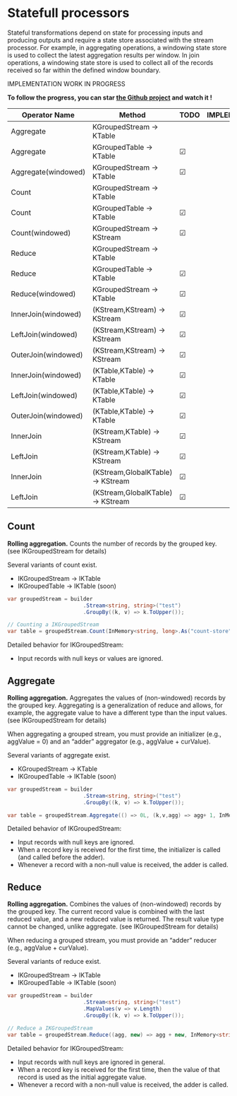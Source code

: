 # Statefull processors

Stateful transformations depend on state for processing inputs and producing outputs and require a state store associated with the stream processor. For example, in aggregating operations, a windowing state store is used to collect the latest aggregation results per window. In join operations, a windowing state store is used to collect all of the records received so far within the defined window boundary.

IMPLEMENTATION WORK IN PROGRESS

**To follow the progress, you can star [the Github project](https://github.com/LGouellec/kafka-streams-dotnet) and watch it !** 

|Operator Name|Method|TODO|IMPLEMENTED|TESTED|DOCUMENTED|
|---|---|---|---|---|---|
|Aggregate|KGroupedStream -> KTable|   |   |   |&#9745;|
|Aggregate|KGroupedTable -> KTable|&#9745;|   |   |   |
|Aggregate(windowed)|KGroupedStream -> KTable|&#9745;|   |   |   |
|Count|KGroupedStream -> KTable|   |   |   |&#9745;|
|Count|KGroupedTable -> KTable|&#9745;|   |   |   |
|Count(windowed)|KGroupedStream → KStream|&#9745;|   |   |   |
|Reduce|KGroupedStream → KTable|   |   |   |&#9745;|
|Reduce|KGroupedTable → KTable|&#9745;|   |   |   |
|Reduce(windowed)|KGroupedStream → KTable|&#9745;|   |   |   |
|InnerJoin(windowed)|(KStream,KStream) → KStream|&#9745;|   |   |   |
|LeftJoin(windowed)|(KStream,KStream) → KStream|&#9745;|   |   |   |
|OuterJoin(windowed)|(KStream,KStream) → KStream|&#9745;|   |   |   |
|InnerJoin(windowed)|(KTable,KTable) → KTable|&#9745;|   |   |   |
|LeftJoin(windowed)|(KTable,KTable) → KTable|&#9745;|   |   |   |
|OuterJoin(windowed)|(KTable,KTable) → KTable|&#9745;|   |   |   |
|InnerJoin|(KStream,KTable) → KStream|&#9745;|   |   |   |
|LeftJoin|(KStream,KTable) → KStream|&#9745;|   |   |   |
|InnerJoin|(KStream,GlobalKTable) → KStream|&#9745;|   |   |   |
|LeftJoin|(KStream,GlobalKTable) → KStream|&#9745;|   |   |   |

## Count

**Rolling aggregation.** Counts the number of records by the grouped key. (see IKGroupedStream for details)

Several variants of count exist.

- IKGroupedStream  → IKTable
- IKGroupedTable  -> IKTable (soon)

``` csharp
var groupedStream = builder
                        .Stream<string, string>("test")
                        .GroupBy((k, v) => k.ToUpper());

// Counting a IKGroupedStream
var table = groupedStream.Count(InMemory<string, long>.As("count-store"));
```

Detailed behavior for IKGroupedStream:
- Input records with null keys or values are ignored.

## Aggregate

**Rolling aggregation.** Aggregates the values of (non-windowed) records by the grouped key. Aggregating is a generalization of reduce and allows, for example, the aggregate value to have a different type than the input values. (see IKGroupedStream for details)

When aggregating a grouped stream, you must provide an initializer (e.g., aggValue = 0) and an “adder” aggregator (e.g., aggValue + curValue).

Several variants of aggregate exist.

- KGroupedStream → KTable
- IKGroupedTable  -> IKTable (soon)

``` csharp
var groupedStream = builder
                        .Stream<string, string>("test")
                        .GroupBy((k, v) => k.ToUpper());

var table = groupedStream.Aggregate(() => 0L, (k,v,agg) => agg+ 1, InMemory<string, long>.As("agg-store").WithValueSerdes<Int64SerDes>());
```
Detailed behavior of IKGroupedStream:
- Input records with null keys are ignored.
- When a record key is received for the first time, the initializer is called (and called before the adder).
- Whenever a record with a non-null value is received, the adder is called.

## Reduce

**Rolling aggregation.** Combines the values of (non-windowed) records by the grouped key. The current record value is combined with the last reduced value, and a new reduced value is returned. The result value type cannot be changed, unlike aggregate. (see IKGroupedStream for details)

When reducing a grouped stream, you must provide an “adder” reducer (e.g., aggValue + curValue).

Several variants of reduce exist.

- IKGroupedStream  → IKTable
- IKGroupedTable  -> IKTable (soon)

``` csharp
var groupedStream = builder
                        .Stream<string, string>("test")
                        .MapValues(v => v.Length)
                        .GroupBy((k, v) => k.ToUpper());

// Reduce a IKGroupedStream
var table = groupedStream.Reduce((agg, new) => agg + new, InMemory<string, int>.As("reduce-store").WithValueSerdes<Int32SerDes>());
```

Detailed behavior for IKGroupedStream:
- Input records with null keys are ignored in general.
- When a record key is received for the first time, then the value of that record is used as the initial aggregate value.
- Whenever a record with a non-null value is received, the adder is called.